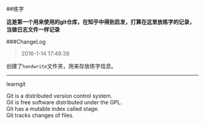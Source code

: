 ##练字 

**这是第一个用来使用的git仓库，在知乎中得到启发，打算在这里放练字的记录，当做日志文件一样记录**

###ChangeLog

>2016-1-14 17:49:38

创建了`handwrite`文件夹，用来存放练字信息。





----

learngit

Git is a distributed version control system.  
Git is free software distributed under the GPL.  
Git has a mutable index called stage.  
Git tracks changes of files.  
